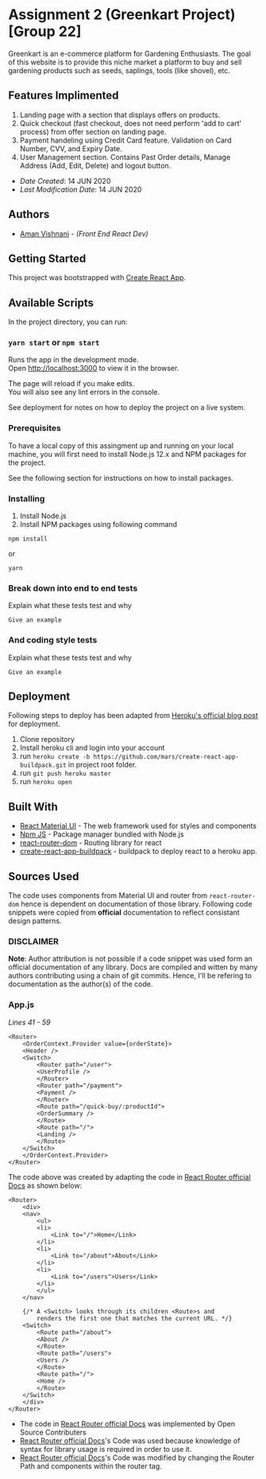 <!--- The following README.md sample file was adapted from https://gist.github.com/PurpleBooth/109311bb0361f32d87a2#file-readme-template-md by Gabriella Mosquera for academic use ---> 
<!--- You may delete any comments in this sample README.md file. If needing to use as a .txt file then simply delete all comments, edit as needed, and save as a README.txt file --->

# Assignment 2 (Greenkart Project) [Group 22]

Greenkart is an e-commerce platform for Gardening Enthusiasts. The goal of this website is to provide this niche market a platform to buy and sell gardening products such as seeds, saplings, tools (like shovel), etc.

## Features Implimented
1. Landing page with a section that displays offers on products.
2. Quick checkout (fast checkout, does not need perform 'add to cart' process) from offer section on landing page.
3. Payment handeling using Credit Card feature. Validation on Card Number, CVV, and Expiry Date.
4. User Management section. Contains Past Order details, Manage Address (Add, Edit, Delete) and logout button.

* *Date Created*: 14 JUN 2020
* *Last Modification Date*: 14 JUN 2020

## Authors

* [Aman Vishnani](aman.vishnani@dal.ca) - *(Front End React Dev)*

## Getting Started

This project was bootstrapped with [Create React App](https://github.com/facebook/create-react-app).

## Available Scripts

In the project directory, you can run:

### `yarn start` or `npm start`

Runs the app in the development mode.<br />
Open [http://localhost:3000](http://localhost:3000) to view it in the browser.

The page will reload if you make edits.<br />
You will also see any lint errors in the console.

See deployment for notes on how to deploy the project on a live system.

### Prerequisites

To have a local copy of this assingment up and running on your local machine, you will first need to install Node.js 12.x and NPM packages for the project.

See the following section for instructions on how to install packages.

### Installing

1. Install Node.js 
2. Install NPM packages using following command

```
npm install

```
or
```
yarn 

```

### Break down into end to end tests

Explain what these tests test and why

```
Give an example
```

### And coding style tests

Explain what these tests test and why

```
Give an example
```


## Deployment

Following steps to deploy has been adapted from [Heroku's official blog post](https://blog.heroku.com/deploying-react-with-zero-configuration) for deployment.
1. Clone repository
2. Install heroku cli and login into your account
3. run `heroku create -b https://github.com/mars/create-react-app-buildpack.git` in project root folder.
4. run `git push heroku master`
5. run `heroku open`


## Built With

<!--- Provide a list of the frameworks used to build this application, your list should include the name of the framework used, the url where the framework is available for download and what the framework was used for, see the example below --->

* [React Material UI](http://material-ui.com/) - The web framework used for styles and components
* [Npm JS](https://www.npmjs.com/) - Package manager bundled with Node.js
* [react-router-dom](https://github.com/ReactTraining/react-router/tree/master/packages/react-router-dom) - Routing library for react
* [create-react-app-buildpack](https://github.com/mars/create-react-app-buildpack#usage) - buildpack to deploy react to a heroku app.

## Sources Used

The code uses components from Material UI and router from `react-router-dom` hence is dependent on documentation of those library.
Following code snippets were copied from **official** documentation to reflect consistant design patterns.

### DISCLAIMER
**Note**: Author attribution is not possible if a code snippet was used form an official documentation of any library. Docs are compiled and witten by many authors contributing using a chain of git commits. Hence, I'll be refering to documentation as the author(s) of the code.

### App.js

*Lines 41 - 59*

```
<Router>
    <OrderContext.Provider value={orderState}>
    <Header />
    <Switch>
        <Router path="/user">
        <UserProfile />
        </Router>
        <Router path="/payment">
        <Payment />
        </Router>
        <Route path="/quick-buy/:productId">
        <OrderSummary />
        </Route>
        <Route path="/">
        <Landing />
        </Route>
    </Switch>
    </OrderContext.Provider>
</Router>

```

The code above was created by adapting the code in [React Router official Docs](https://reacttraining.com/react-router/web/guides/quick-start) as shown below: 

```
<Router>
    <div>
    <nav>
        <ul>
        <li>
            <Link to="/">Home</Link>
        </li>
        <li>
            <Link to="/about">About</Link>
        </li>
        <li>
            <Link to="/users">Users</Link>
        </li>
        </ul>
    </nav>

    {/* A <Switch> looks through its children <Route>s and
        renders the first one that matches the current URL. */}
    <Switch>
        <Route path="/about">
        <About />
        </Route>
        <Route path="/users">
        <Users />
        </Route>
        <Route path="/">
        <Home />
        </Route>
    </Switch>
    </div>
</Router>
```

- The code in [React Router official Docs](https://reacttraining.com/react-router/web/guides/quick-start) was implemented by Open Source Contributers
- [React Router official Docs](https://reacttraining.com/react-router/web/guides/quick-start)'s Code was used because knowledge of syntax for library usage is required in order to use it.
- [React Router official Docs](https://reacttraining.com/react-router/web/guides/quick-start)'s Code was modified by changing the Router Path and components within the router tag.
